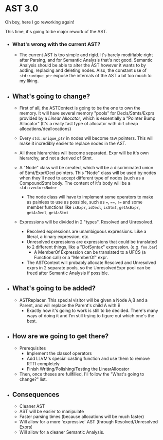 # AST 3.0

Oh boy, here I go reworking again!

This time, it's going to be major rework of the AST.

* ### What's wrong with the current AST?  
  * The current AST is too simple and rigid. It's barely modifiable right after Parsing, and for Semantic Analysis that's not good.
    Semantic Analysis should be able to alter the AST however it wants to by adding, replacing and deleting nodes. Also, the constant
    use of `std::unique_ptr` expose the internals of the AST a bit too much to my liking.
    
* ## What's going to change?
  * First of all, the ASTContext is going to be the one to own the memory.
    It will have several memory "pools" for Decls/Stmts/Exprs provided by a *Linear Allocator*, which is essentially a "Pointer Bump Allocator"
    (It's a really fast type of allocator with dirt cheap allocations/deallocations)
  * Every `std::unique_ptr` in nodes will become raw pointers. This will make it incredibly easier to replace nodes in the AST.
  
  * All three hierarchies will become separated. Expr will be it's own hierarchy, and not a derived of Stmt.
   * A "Node" class will be created, which will be a discriminated union of Stmt/Expr/Decl pointers. This "Node" class will be used by nodes
     when they'll need to accept different type of nodes (such as a CompoundStmt body. The content of it's body will be a `std::vector<Node>`
      * The node class will have to implement some operators to make as painless to use as possible, such as `=`, `==`, `!=` and some
      member functions like `isExpr`, `isDecl`, `isStmt`, `getAsExpr`, `getAsDecl`, `getAsStmt`
      
  * Expressions will be divided in 2 "types". Resolved and Unresolved.
    * Resolved expressions are unambiguous expressions. Like a literal, a binary expression, etc.
    * Unresolved expressions are expressions that could be translated to 2 different things, like a "DotSyntax" expression. (e.g. `foo.bar`)
      * A MemberOf Expression can be translated to a UFCS (a Function call) or a "MemberOf" expr.
    * The ASTContext will probably allocate Resolved and Unresolved exprs in 2 separate pools, so the UnresolvedExpr pool can be freed after Semantic Analysis if possible.
      
* ## What's going to be added?
  * ASTReplacer. This special visitor will be given a Node A,B and a Parent, and will replace the Parent's child A with B
	* Exactly how it's going to work is still to be decided. There's many ways of doing it and I'm still trying to figure out which one's the best.

* ## How are we going to get there?
  * Prerequisites
    * Implement the classof operators
    * Add LLVM's special casting function and use them to remove RTTI completely
    * Finish Writing/Polishing/Testing the LinearAllocator
  * Then, once theses are fullfilled, I'll follow the "What's going to change?" list.
  
* ## Consequences
  * Cleaner AST
  * AST will be easier to manipulate
  * Faster parsing times (because allocations will be much faster)
  * Will allow for a more 'expressive' AST (through Resolved/Unresolved Exprs) 
  * Will allow for a cleaner Semantic Analysis.
